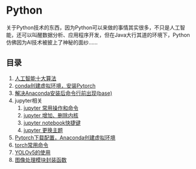 # Python

关于Python技术的东西，因为Python可以来做的事情其实很多，不只是人工智能，还可以叫醒数据分析、应用程序开发，但在Java大行其道的环境下，Python仿佛因为AI技术被披上了神秘的面纱……

## 目录

1. [人工智能十大算法](./人工智能十大算法.md)
2. [conda创建虚拟环境，安装Pytorch](./conda创建虚拟环境，安装Pytorch.md)
3. [解决Anaconda安装后命令行前出现(base)](./解决Anaconda安装后命令行前出现(base).md)
4. jupyter相关
   1. [jupyter 常用操作和命令](./jupyter常用操作和命令.md)
   2. [jupyter 增加、删除内核](./jupyter增加、删除内核.md)
   3. <a href="jupyter notebook快捷键">jupyter notebook快捷键</a>
   4. [jupyter 更换主题](./jupyter更换主题.md)
5. [Pytorch下载配置，Anaconda创建虚拟环境](./Pytorch下载配置，Anaconda创建虚拟环境.md)
6. [torch常用命令](./torch常用命令.md)
7. [YOLOv5的使用](./YOLOv5的使用.md)
8. [图像处理模块封装函数](./图像处理模块封装函数.md)



